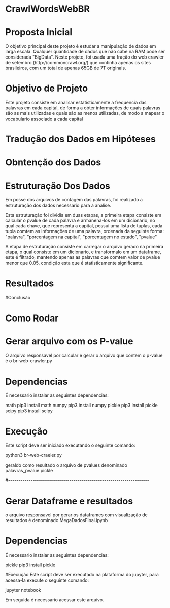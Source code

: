 # CrawlWordsWebBR

# Proposta Inicial
<p>O objetivo principal deste projeto é estudar a manipulação de dados em larga escala. Qualquer quantidade de dados que não cabe na RAM pode ser considerada "BigData". Neste projeto, foi usada uma fração do web crawler de setembro (http://commoncrawl.org/) que continha apenas os sites brasileiros, com um total de apenas 65GB de 7T originais.</p>


# Objetivo de Projeto
<p> Este projeto consiste em analisar estatisticamente a frequencia das palavras em cada capital, de forma a obter informações de quais palavras são as mais utilizadas e quais são as menos utilizadas, de modo a mapear o vocabulario associado a cada capital


# Tradução dos Dados em Hipóteses


# Obntenção dos Dados

# Estruturação Dos Dados
Em posse dos arquivos de contagem das palavras, foi realizado a estruturação dos dados necessario para a analise.

Esta estruturação foi dividia em duas etapas, a primeira etapa consiste em calcular o pvalue de cada palavra e armanena-los em um dicionario, no qual cada chave, que representa a capital, possui uma lista de tuplas, cada tupla comtem as informações de uma palavra, ordenada da seguinte forma: "palavra", "porcentagem na capital", "porcentagem no estado", "pvalue"

A etapa de estruturação consiste em carregar o arquivo gerado na primeira etapa, o qual consiste em um dicionario, e transformalo em um dataframe, este é filtrado, mantendo apenas as palavras que comtem valor de pvalue menor que 0.05, condição esta que é statisticamente significante.

# Resultados


#Conclusão


# Como Rodar

# Gerar arquivo com os P-value
O arquivo responsavel por calcular e gerar o arquivo que contem o p-value é o br-web-crawler.py

# Dependencias
É necessario instalar as seguintes dependencias:

math        pip3 install math
numpy       pip3 install numpy
pickle      pip3 install pickle
scipy       pip3 install scipy

# Execução
Este script deve ser iniciado executando o seguinte comando:

python3 br-web-craeler.py

geraldo como resultado o arquivo de pvalues denominado palavras_pvalue.pickle 


#---------------------------------------------------------------------

# Gerar Dataframe e resultados
o arquivo responsavel por gerar os dataframes com visualização de resultados é denominado MegaDadosFinal.ipynb

# Dependencias
É necessario instalar as seguintes dependencias:

pickle      pip3 install pickle


#Execução
Este script deve ser executado na plataforma do jupyter, para acessa-la execute o seguinte comando:

jupyter notebook

Em seguida é necessario acessar este arquivo.